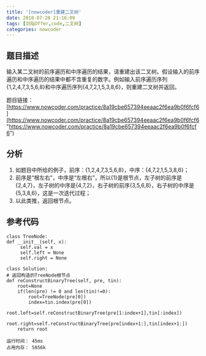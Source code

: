 ```yaml
---
title: '[nowcoder]重建二叉树'
date: 2018-07-28 21:16:09
tags: [剑指Offer,code,二叉树]
categories: nowcoder
---
```


## 题目描述

输入某二叉树的前序遍历和中序遍历的结果，请重建出该二叉树。假设输入的前序遍历和中序遍历的结果中都不含重复的数字。例如输入前序遍历序列{1,2,4,7,3,5,6,8}和中序遍历序列{4,7,2,1,5,3,8,6}，则重建二叉树并返回。

题目链接： [https://www.nowcoder.com/practice/8a19cbe657394eeaac2f6ea9b0f6fcf6](https://www.nowcoder.com/practice/8a19cbe657394eeaac2f6ea9b0f6fcf6 "https://www.nowcoder.com/practice/8a19cbe657394eeaac2f6ea9b0f6fcf6")

<!-- more -->

## 分析

1. 如题目中所给的例子，前序：{1,2,4,7,3,5,6,8}，中序：{4,7,2,1,5,3,8,6}；
2. 前序是“根左右”，中序是“左根右”，所以{1}是根节点，左子树的前序是{2,4,7}，左子树的中序是{4,7,2}，右子树的前序{3,5,6,8}，右子树的中序是{5,3,8,6}，这是一次迭代过程；
3. 以此类推，返回根节点。

## 参考代码

	class TreeNode:
    def __init__(self, x):
         self.val = x
         self.left = None
         self.right = None

	class Solution:
    # 返回构造的TreeNode根节点
    def reConstructBinaryTree(self, pre, tin):
        root=None
        if(len(pre) != 0 and len(tin)!=0):
            root=TreeNode(pre[0])
            index=tin.index(pre[0])
            root.left=self.reConstructBinaryTree(pre[1:index+1],tin[:index])
            root.right=self.reConstructBinaryTree(pre[index+1:],tin[index+1:])
        return root

	运行时间： 45ms
	占用内存： 5856k